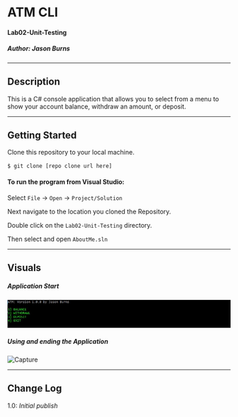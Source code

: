 # ATM CLI
#### Lab02-Unit-Testing
##### *Author: Jason Burns*

------------------------------

## Description

This is a C# console application that allows you to select from a menu to show your account balance, withdraw an amount, or deposit.

------------------------------

## Getting Started
Clone this repository to your local machine.
```
$ git clone [repo clone url here]
```
#### To run the program from Visual Studio:
Select ```File``` -> ```Open``` -> ```Project/Solution```

Next navigate to the location you cloned the Repository.

Double click on the ```Lab02-Unit-Testing``` directory.

Then select and open ```AboutMe.sln```

------------------------------

## Visuals

##### Application Start
![Capture](https://github.com/jasonb315/Lab02-unit-testing/blob/master/assets/start.JPG) <br>
##### Using and ending the Application
![Capture](https://github.com/jasonb315/Lab02-unit-testing/blob/master/assets/using.JPG) <br>


------------------------------

## Change Log
1.0: *Initial publish*
